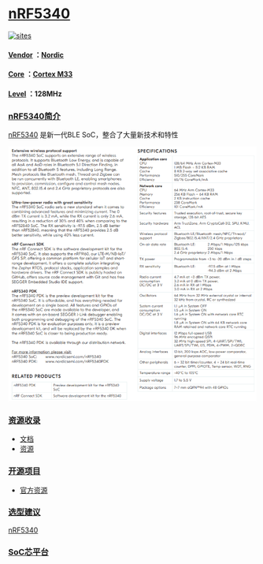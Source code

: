 ﻿# [nRF5340](https://github.com/SoCXin/nRF5340) 

[![sites](http://182.61.61.133/link/resources/SoC.png)](http://SoC.Xin) 

#### [Vendor](https://github.com/SoCXin/Vendor) ：[Nordic](https://github.com/SoCXin/Nordic) 
#### [Core](https://github.com/SoCXin/Cortex) ：[Cortex M33](https://github.com/SoCXin/CM33) 
#### [Level](https://github.com/SoCXin/Level) ：128MHz 

### [nRF5340简介](https://github.com/SoCXin/nRF5340/wiki)

[nRF5340](https://github.com/SoCXin/nRF5340) 是新一代BLE SoC，整合了大量新技术和特性

[![sites](docs/nRF5340.png)](https://www.nordicsemi.com/Products/Low-power-short-range-wireless/nRF5340)

### [资源收录](https://github.com/SoCXin)

* [文档](docs/)
* [资源](src/)

### [开源项目](https://github.com/SoCXin)

* [官方资源](https://github.com/NordicSemiconductor)

### [选型建议](https://github.com/SoCXin)

[nRF5340](https://github.com/SoCXin/nRF5340)

###  [SoC芯平台](http://SoC.Xin) 


